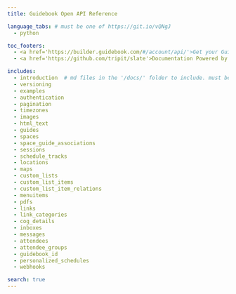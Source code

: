 ```yaml
---
title: Guidebook Open API Reference

language_tabs: # must be one of https://git.io/vQNgJ
  - python

toc_footers:
  - <a href='https://builder.guidebook.com/#/account/api/'>Get your Guidebook API Key</a>
  - <a href='https://github.com/tripit/slate'>Documentation Powered by Slate</a>

includes:
  - introduction  # md files in the '/docs/' folder to include. must be all lowercase no spaces
  - versioning
  - examples
  - authentication
  - pagination
  - timezones
  - images
  - html_text
  - guides
  - spaces
  - space_guide_associations
  - sessions
  - schedule_tracks
  - locations
  - maps
  - custom_lists
  - custom_list_items
  - custom_list_item_relations
  - menuitems
  - pdfs
  - links
  - link_categories
  - cog_details
  - inboxes
  - messages
  - attendees
  - attendee_groups
  - guidebook_id
  - personalized_schedules
  - webhooks

search: true
---
```


